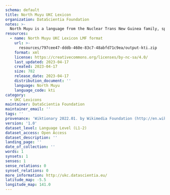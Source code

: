 ```yaml
---
schema: default
title: North Muyu UKC Lexicon
organization: DataScientia Foundation
notes: >-
  North Muyu is a language from the Nuclear Trans New Guinea family, spoken in Oceania. The UKC Lexicon of North Muyu is represented as a lexico-semantic network. It consists of words, word senses, synsets, as well as sense-level and synset-level relationships.
resources:
  - name: North Muyu UKC Lexicon LMF format
    url: >-
      resources/797cee47-dddb-460e-83c7-48abfd71c9ea/output-kti.zip
    format: xml
    license: https://creativecommons.org/licenses/by-nc-sa/4.0/
    last_updated: 2023-04-17
    created: 2023-04-17
    size: 782
    release_date: 2023-04-17
    distribution_document: ''
    language: North Muyu
    language_code: kti
category:
  - UKC Lexicons
maintainer: DataScientia Foundation
maintainer_email: ''
tags: ''
provenance: 'Wiktionary 2022.01. by Wikimedia Foundation (http://en.wiktionary.org); Princeton WordNet 2.1 by Princeton University (https://wordnet.princeton.edu)'
version: '1.0'
dataset_level: Language Level (L1-2)
dataset_access: Open Access
dataset_description: ''
landing_page: ''
date_of_collection: ''
words: 1
synsets: 1
senses: 1
sense_relations: 0
synset_relations: 0
more_information: http://ukc.datascientia.eu/
latitude_map: -5.5
longitude_map: 141.0
---
```

